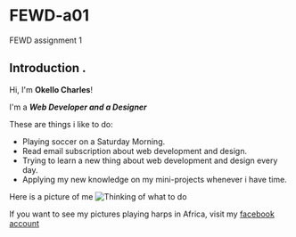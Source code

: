 # FEWD-a01
FEWD assignment 1

## Introduction . 
Hi, I'm **Okello Charles**!

I'm a _**Web Developer and a Designer**_

These are things i like to do:
* Playing soccer on a Saturday Morning.
* Read email subscription about web development and design.
* Trying to learn a new thing about web development and design every day.
* Applying my new knowledge on my mini-projects whenever i have time.

Here is a picture of me
![Thinking of what to do](https://scontent.fsan1-2.fna.fbcdn.net/v/t1.0-9/14484952_10211143435130441_5829852936595426059_n.jpg?oh=e0127aedcae1817a5b0a2f34815787e0&oe=5ADFAC07)

If you want to see my pictures playing harps in Africa, visit my [facebook account](https://www.facebook.com/okello.kolo)
